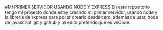 #MI PRIMER SERVIDOR USANDO NODE Y EXPRESS
En este repositorio tengo mi proyecto donde estoy creando mi primer servidor, usando node y la librería de express para poder crearlo desde cero, además de usar, node de javascript, git y github y mi edito preferido que es vsCode.
